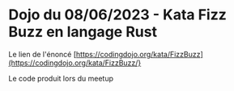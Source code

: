 # Dojo du 08/06/2023 - Kata Fizz Buzz en langage Rust

Le lien de l'énoncé [https://codingdojo.org/kata/FizzBuzz](https://codingdojo.org/kata/FizzBuzz/}

Le code produit lors du meetup


